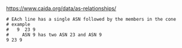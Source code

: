 ~~~
~~~

https://www.caida.org/data/as-relationships/
~~~
# EAch line has a single ASN followed by the members in the cone
# example
#   9  23 9
#     ASN 9 has two ASN 23 and ASN 9
9 23 9
~~~
